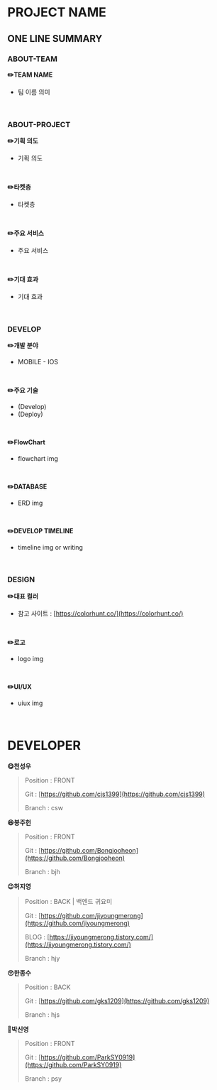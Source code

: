 # PROJECT NAME

## ONE LINE SUMMARY

### ABOUT-TEAM
**✏️TEAM NAME**
- 팀 이름 의미
<br>

### ABOUT-PROJECT

**✏️기획 의도**
- 기획 의도
<br>

**✏️타켓층**
- 타켓층
<br>

**✏️주요 서비스**
- 주요 서비스
<br>

**✏️기대 효과**
- 기대 효과
<br>

### DEVELOP

**✏️개발 분야**
- MOBILE - IOS
<br>

**✏️주요 기술**
- (Develop)
- (Deploy)
<br>

**✏️FlowChart**
- flowchart img
<br>

**✏️DATABASE**
- ERD img
<br>

**✏️DEVELOP TIMELINE**
- timeline img or writing
<br>

### DESIGN
**✏️대표 컬러**
- 참고 사이트 : [https://colorhunt.co/](https://colorhunt.co/)
<br>

**✏️로고**
- logo img
<br>

**✏️UI/UX**
- uiux img
<br>

# DEVELOPER

**😋천성우**

> Position : FRONT
> 
> Git : [https://github.com/cjs1399](https://github.com/cjs1399)
> 
> Branch : csw

**😆봉주헌**

> Position : FRONT
> 
> Git : [https://github.com/Bongjooheon](https://github.com/Bongjooheon)
> 
> Branch : bjh

**😉허지영**

> Position : BACK | 백엔드 귀요미
> 
> Git : [https://github.com/jiyoungmerong](https://github.com/jiyoungmerong)
>
> BLOG : [https://jiyoungmerong.tistory.com/](https://jiyoungmerong.tistory.com/)
> 
> Branch : hjy

**😚한종수**

> Position : BACK
> 
> Git : [https://github.com/gks1209](https://github.com/gks1209)
> 
> Branch : hjs

**🤢박신영**

> Position : FRONT
> 
> Git : [https://github.com/ParkSY0919](https://github.com/ParkSY0919)
> 
> Branch : psy
